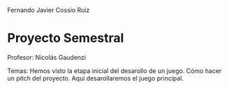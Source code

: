 Fernando Javier Cossio Ruiz

# Proyecto Semestral #

Profesor: Nicolás Gaudenzi 

Temas: Hemos visto la etapa inicial del desarollo de un juego. Cómo hacer un pitch del proyecto. Aquí desarollaremos el juego principal. 
